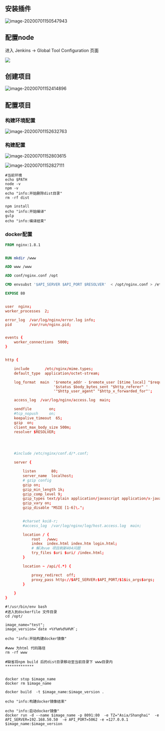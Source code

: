 ## 安装插件

![image-20200701150547943](https://i.loli.net/2020/07/01/czjIr4lGPwSoOE6.png)

## 配置node

进入 Jenkins -> Global Tool Configuration 页面

![](https://i.loli.net/2020/07/01/kpveVzStxjGEQWM.png)







## 创建项目

![image-20200701152414896](https://i.loli.net/2020/07/01/4gDGqdzYxBHN8u3.png)

## 配置项目

### 构建环境配置

![image-20200701152632763](https://i.loli.net/2020/07/01/yAZtsuaYclCdnNW.png)

### 构建配置

![image-20200701152803615](https://i.loli.net/2020/07/01/JOxFXTbBSGtl7DV.png)



![image-20200701152827111](https://i.loli.net/2020/07/01/HGiBsuOJrwlSRx9.png)

```shell
#当前环境
echo $PATH
node -v
npm -v
echo "info:开始删除dist目录"
rm -rf dist

npm install
echo "info:开始编译"
gulp
echo "info:编译结束"
```



### docker配置

```dockerfile
FROM nginx:1.8.1


RUN mkdir /www

ADD www /www

ADD conf/nginx.conf /opt

CMD envsubst '$API_SERVER $API_PORT $RESOLVER'  < /opt/nginx.conf > /etc/nginx/nginx.conf && nginx -g 'daemon off;'

EXPOSE 80

```

```conf

user  nginx;
worker_processes  2;

error_log  /var/log/nginx/error.log info;
pid        /var/run/nginx.pid;


events {
    worker_connections  5000;
}


http {

    include       /etc/nginx/mime.types;
    default_type  application/octet-stream;

    log_format  main  '$remote_addr - $remote_user [$time_local] "$request" '
                      '$status $body_bytes_sent "$http_referer" '
                      '"$http_user_agent" "$http_x_forwarded_for"';

    access_log  /var/log/nginx/access.log  main;

    sendfile        on;
    #tcp_nopush     on;
    keepalive_timeout  65;
    gzip  on;
    client_max_body_size 500m;
    resolver $RESOLVER;




    #include /etc/nginx/conf.d/*.conf;

	server {

	    listen       80;
	    server_name  localhost;
        # gzip config
        gzip on;
        gzip_min_length 1k;
        gzip_comp_level 9;
        gzip_types text/plain application/javascript application/x-javascript text/css application/xml text/javascript application/x-httpd-php image/jpeg image/gif image/png;
        gzip_vary on;
        gzip_disable "MSIE [1-6]\.";
       

	    #charset koi8-r;
	    #access_log  /var/log/nginx/log/host.access.log  main;

	    location / {
	        root   /www;
	        index  index.html index.htm login.html;
            # 解决vue 项目刷新404问题
            try_files $uri $uri/ /index.html;
        }

	    location ~ /api/(.*) {

	    	proxy_redirect  off;
	    	proxy_pass http://$API_SERVER:$API_PORT/$1$is_args$args;
	    }
	    
	}
}

```



```shell
#!/usr/bin/env bash
#进入到dockerfile 文件目录
cd /opt/

image_name="test";
image_version=`date +%Y%m%d%H%M`;

echo "info:开始构建docker镜像"

#www 为html 代码路径
rm -rf www

#缺省将npm build 后的dist目录移动至当前目录下 www目录内
*************


docker stop $image_name 
docker rm $image_name 

docker build  -t $image_name:$image_version . 

echo "info:构建docker镜像结束"

echo "info:启动docker镜像"
docker run -d --name $image_name -p 8091:80  -e TZ="Asia/Shanghai"  -e API_SERVER=192.168.50.50  -e API_PORT=5062 -e =127.0.0.1  $image_name:$image_version
```

